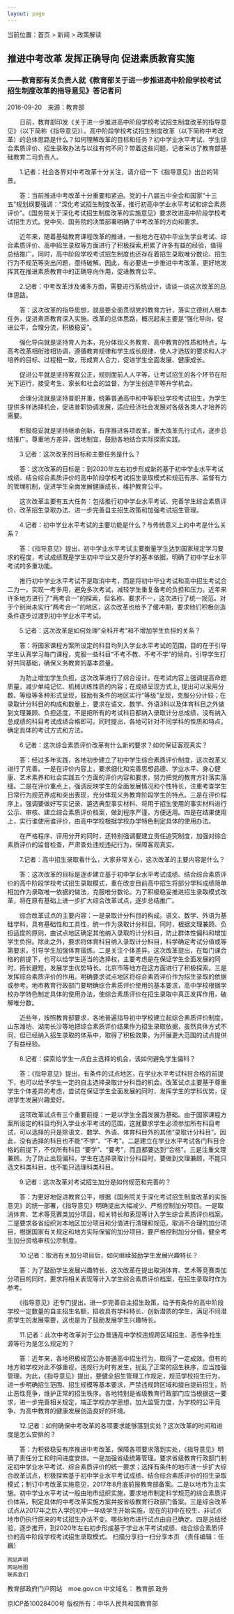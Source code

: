 ```yaml
---
layout: page
---
```


当前位置：首页 > 新闻 > 政策解读

## 推进中考改革 发挥正确导向 促进素质教育实施
### ——教育部有关负责人就《教育部关于进一步推进高中阶段学校考试招生制度改革的指导意见》答记者问

2016-09-20　来源：教育部

　　日前，教育部印发《关于进一步推进高中阶段学校考试招生制度改革的指导意见》（以下简称《指导意见》）。高中阶段学校考试招生制度改革（以下简称中考改革）的总体思路是什么？如何理解改革的目标和任务？初中学业水平考试、学生综合素质评价、招生录取办法与以往有何不同？带着这些问题，记者采访了教育部基础教育二司负责人。

　　1.记者：社会各界对中考改革十分关注，请介绍一下《指导意见》出台的背景。

　　答：当前推进中考改革十分重要和紧迫。党的十八届五中全会和国家“十三五”规划纲要强调：“深化考试招生制度改革，推行初高中学业水平考试和综合素质评价”。《国务院关于深化考试招生制度改革的实施意见》要求改进高中阶段学校考试招生方式。党中央、国务院的决策部署明确了中考改革的方向和要求。

　　近年来，随着基础教育课程改革的推进，一些地方在初中毕业生学业考试、综合素质评价、高中招生录取等方面进行了积极探索,积累了许多有益的经验，值得总结推广。同时，高中阶段学校考试招生制度也还存在着招生录取唯分数论、招生行为不规范等突出问题，亟待破解。因此，有必要进一步推进中考改革，更好地发挥其在推进素质教育中的正确导向作用，促进教育公平。

　　2.记者：中考改革涉及诸多方面，需要进行系统设计，请谈一谈这次改革的总体思路。

　　答：这次改革的指导思想，就是要全面贯彻党的教育方针，落实立德树人根本任务，促进素质教育深入实施。改革的总体思路，概况起来主要是“强化导向，促进公平，合理分流，积极稳妥”。

　　强化导向就是坚持育人为本，充分体现义务教育、高中教育的性质和特点，与高考改革相衔接相协调，遵循教育规律和学生成长规律，使人才选拔的要求和人才培养的目标、过程相一致，形成育人合力，促进学生全面发展、健康成长。

　　促进公平就是坚持客观公正，规则面前人人平等，让考试招生的各个环节在阳光下运行，接受考生、家长和社会的监督，为学生创造平等升学机会。

　　合理分流就是坚持普职并重，统筹普通高中和中等职业学校考试招生，为学生提供多样选择机会，促进普职协调发展，适应经济社会发展对各级各类人才培养的需要。

　　积极稳妥就是坚持继承创新，有序推进各项改革，重大改革先行试点，逐步总结推广。尊重地方差异，因地制宜，鼓励各地结合实际探索实践。

　　3.记者：这次改革的目标和主要任务是什么？

　　答：这次改革的目标是：到2020年左右初步形成新的基于初中学业水平考试成绩、结合综合素质评价的高中阶段学校考试招生录取模式和规范有序、监督有力的管理机制，促进学生全面发展健康成长，维护教育公平。

　　这次改革主要有五大任务：包括推行初中学业水平考试、完善学生综合素质评价、改革招生录取办法、进一步完善自主招生政策和加强考试招生管理。

　　4.记者：初中学业水平考试的主要功能是什么？与传统意义上的中考是什么关系？

　　答：《指导意见》提出，初中学业水平考试主要衡量学生达到国家规定学习要求的程度，考试成绩既是学生初中毕业又是升学的基本依据，明确了初中学业水平考试的多重功能。

　　推行初中学业水平考试不是取消中考，而是将初中毕业考试和高中招生考试合二为一，实现一考多用，避免多次考试，减轻学生重复备考的负担和压力。近年来许多地方进行了“两考合一”的探索，但名称、要求不一，这次进行了统一规范。对于个别尚未实行“两考合一”的地区，这次改革也给予了缓冲期，要求他们积极创造条件逐步过渡到初中学业水平考试。

　　5.记者：这次改革是如何处理“全科开考”和不增加学生负担的关系？

　　答：将国家课程方案所设定的科目均列入学业水平考试的范围，目的在于引导学生认真学习每门课程，克服一些科目“不考不教、不考不学”的倾向，引导学生打好共同基础，确保义务教育的基本质量。

　　为防止增加学生负担，这次改革进行了综合设计。在考试内容上强调提高命题质量，减少单纯记忆、机械训练性质的内容；在成绩呈现方式上, 提出可以采用分数、等级等多种形式呈现，鼓励有条件的地区实行“等级”呈现，克服分分计较；在录取计分科目的构成和数量上，要求在语文、数学、外语3科以及体育科目之外做到文理兼顾、负担适度，不是把所有的考试科目都纳入录取计分总成绩，没有纳入总成绩的科目考试成绩合格即可。同时提出，各地可针对不同学科的性质和特点，确定具体的考试方式和方法。

　　6.记者：这次综合素质评价改革有什么新的要求？如何保证客观真实？

　　答：经过多年实践，各地初步建立了初中学生综合素质评价制度，这次改革又进行了完善。一是在评价内容上，要求细化和完善思想品德、学业水平、身心健康、艺术素养和社会实践五个方面的评价内容和要求，努力把党的教育方针落实落细。二是在评价重点上，强调反映学生的全面发展情况和个性特长，注重考查学生日常行为规范养成和突出表现，充分体现义务教育阶段学生的特点。三是在评价程序上，强调要做好写实记录、遴选典型事实材料、将用于招生使用的事实材料进行公示、审核、建立综合素质评价档案，做到程序严谨，方便适用。四是在结果使用上，实行谁使用谁评价，由高中学校根据学校办学特色制定具体的使用办法。

　　在严格程序、评用分开的同时，还特别强调要建立责任追究制度，加强对综合素质评价的监督检查，严肃查处违规违纪行为，保障客观真实。

　　7.记者：高中招生录取看什么，大家非常关心，这次改革的主要内容是什么？

　　答：这次改革的目标是逐步建立基于初中学业水平考试成绩、结合综合素质评价的高中阶段学校考试招生录取模式，重在改变目前高中招生将部分学科成绩简单相加作为录取唯一依据的做法，克服唯分数论。为了积极稳妥推进招生录取模式改革，将在原有基础上进一步扩大综合改革试点，逐步总结推广。

　　综合改革试点的主要内容：一是录取计分科目的构成。语文、数学、外语为基础学科，具有基础性和工具性，统一作为录取计分科目。同时，根据文理兼顾、负担适度的原则，由试点地区确定其他纳入录取的计分科目，防止群体性偏科和增加学生负担。除此之外，要求将体育科目纳入录取计分科目，科学确定考试分值或等第要求，引导学生加强体育锻炼。二是关注个体差异。这次改革提出，在每门课合格的前提下，也可以给学生适当的选择权，主要考虑是在保证学生全面发展的同时，扬长避短，发展学生优势特长。北京市等地方在这方面进行了积极探索。三是发挥综合素质评价的作用。明确要求试点地区将综合素质评价作为招生录取的依据或参考。地市教育行政部门要明确综合素质评价使用的基本要求，高中学校根据学校办学特色制定具体的使用办法，使综合素质评价在招生录取中真正发挥作用，破解唯分数。

　　近些年，按照教育部要求，各地普遍指导初中学校建立起综合素质评价制度。山东潍坊、湖南长沙等地把综合素质评价结果作为招生录取依据，虽然具体方式不同，但已经纳入招生录取的体系中，取得了积极效果，为开展更大范围的试点提供了有益经验。

　　8.记者：探索给学生一点自主选择的机会，该如何避免学生偏科？

　　答：《指导意见》提出，有条件的试点地区，在学业水平考试科目合格的前提下，也可以给予学生一定的自主选择录取计分科目的机会。改革试点主要基于尊重学生个体差异的考虑，尝试在保证学生全面发展的同时，发挥学生的学科优势，促进学生发展兴趣爱好。

　　这项改革试点有三个重要前提：一是以学生全面发展为基础。由于国家课程方案所设定的科目均列入学业水平考试的范围，这就要求学生必须参加所有科目考试，可以选择的只是除语文、数学、外语、体育科目外的其他“录取计分科目”。因此，没有选择的科目也不能“不学”、“不考”。二是建立在学业水平考试各门科目合格的前提下，不仅所有科目 “要学”、“要考”，而且都要达到“合格”。三是注重文理兼顾。为了防止出现偏科，学生在选择录取计分科目时，要做到文理兼顾，不能只选文科类科目，也不能只选理科类科目。

　　9.记者：这次改革对考试招生加分是如何规范和完善的？

　　答：为更好地促进教育公平，根据《国务院关于深化考试招生制度改革的实施意见》的统一部署，《指导意见》明确提出大幅减少、严格控制加分项目。一是取消体育、艺术等竞赛类加分项目，相关特长和表现等计入学生综合素质评价档案。二是要求各省组织对本地区加分项目和分值进行清理和规范，取消不合理的加分项目，根据国家有关规定和地方实际保留的加分项目，要严格控制加分分值，健全考生加分资格审核公示制度。

　　10.记者：取消有关加分项目后，如何继续鼓励学生发展兴趣特长？

　　答：为了鼓励学生发展兴趣特长，这次改革在提出取消体育、艺术等竞赛类加分项目的同时，要求将相关表现等计入学生综合素质评价档案，在招生录取时作为参考。

　　《指导意见》还专门提出，进一步完善自主招生政策，给予有条件的高中阶段学校一定数量的自主招生名额，招收具有学科特长、创新潜质的学生，满足不同潜质学生的发展需要，这也是为了鼓励发展学生兴趣特长。

　　11.记者：此次中考改革对于公办普通高中学校违规跨区域招生、恶性争抢生源等行为是怎么规定的？

　　答：近年来，各地积极规范公办普通高中招生行为，取得了一定成效。但有的地方和学校对此不够重视，违规行为时有发生，扰乱了正常的招生秩序，应当加强管理。为此，《指导意见》提出，要健全招生管理工作规定，规范学校招生行为，进一步明确招生范围、招生规模等基本要求，严禁违规跨区域和擅自提前招生，防止恶性竞争，维护正常的招生秩序。各地特别是省级教育行政部门应当根据这一要求，进一步完善相关规定，端正学校办学思想，加大监管力度，为学校的公平竞争、为高中教育的健康发展创造良好的环境。

　　12.记者：如何确保中考改革的各项要求能够落到实处？这次改革的时间和进度是怎么安排的？

　　答：为积极稳妥有序推进中考改革，保障各项要求落到实处，《指导意见》明确了责任分工和时间进度安排。一是加强省级统筹管理。要求省级教育行政部门制定初中学业水平考试、综合素质评价的统一要求；选择有条件的地市进一步扩大综合改革试点，积极探索基于初中学业水平考试成绩、结合综合素质评价的招生录取模式；制订中考改革实施意见，2017年8月底前报教育部备案。二是以地市为主实施。初中学业水平考试一般由地市组织实施，要求地市制定科学规范的综合素质评价体系，制定具体的中考改革实施方案并报省级教育行政部门备案。三是综合改革试点从2017年之后入学的初中一年级学生开始实施，现在的初中在校生、非试点地市仍执行原来的考试招生办法不变。哪些地市进行试点由自己确定。四是总结经验，逐步推开，到2020年左右初步形成基于学业水平考试成绩、结合综合素质评价的高中阶段学校考试招生录取模式。
扫描分享扫一扫分享本页
（责任编辑：任巍）

    网站声明
    网站地图
    联系我们

  教育部政府门户网站　moe.gov.cn    中文域名： 教育部.政务  

  京ICP备10028400号    版权所有：中华人民共和国教育部  
